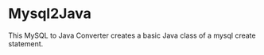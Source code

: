 Mysql2Java
==========

This MySQL to Java Converter creates a basic Java class of a mysql create statement.